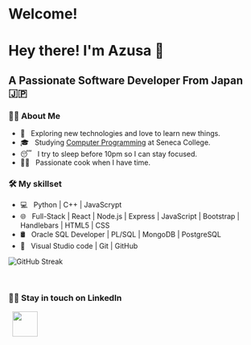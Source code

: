 # Welcome! 
<h1> Hey there! I'm Azusa 👋 </h1>
<h2> A Passionate Software Developer From Japan 🇯🇵</h2>
<h3> 🧑‍💻 About Me </h3>

- 🤔 &nbsp; Exploring new technologies and love to learn new things. 
- 🎓 &nbsp; Studying [Computer Programming](https://www.senecacollege.ca/programs/fulltime/CPP.html) at Seneca College. 
- 😴 &nbsp; I try to sleep before 10pm so I can stay focused. 
- 🧑‍🍳 &nbsp; Passionate cook when I have time. 

<h3>🛠 My skillset</h3>

- 💻 &nbsp; Python | C++ | JavaScrypt 
- 🌐 &nbsp; Full-Stack | React | Node.js | Express | JavaScript | Bootstrap | Handlebars | HTML5 | CSS  
- 🛢 &nbsp; Oracle SQL Developer | PL/SQL | MongoDB | PostgreSQL 
- 🔧 &nbsp; Visual Studio code | Git | GitHub 

![GitHub Streak](https://github-readme-streak-stats.herokuapp.com?user=AzusaF&theme=submarine-flowers&border_radius=5&fire=DD701B)

<br>

<h3> 🤝🏻 Stay in touch on LinkedIn </h3>
<p>
&nbsp; <a href="https://www.linkedin.com/in/azusafukuda/" target="_blank" rel="noopener noreferrer"><img src="https://user-images.githubusercontent.com/95828247/214726641-973de443-4e37-4a77-8e35-3d5ef8038d04.png" width="50" /></a>
</p>
